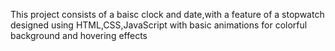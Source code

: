 This project consists of a baisc clock and date,with a feature of a stopwatch designed using HTML,CSS,JavaScript with basic animations for colorful background and hovering effects
